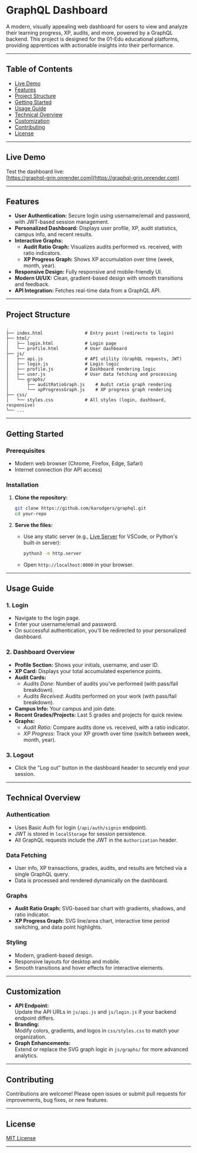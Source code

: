 # GraphQL Dashboard

A modern, visually appealing web dashboard for users to view and analyze their learning progress, XP, audits, and more, powered by a GraphQL backend. This project is designed for the 01-Edu educational platforms, providing apprentices with actionable insights into their performance.

---

## Table of Contents

- [Live Demo](#live-demo)
- [Features](#features)
- [Project Structure](#project-structure)
- [Getting Started](#getting-started)
- [Usage Guide](#usage-guide)
- [Technical Overview](#technical-overview)
- [Customization](#customization)
- [Contributing](#contributing)
- [License](#license)

---

## Live Demo

Test the dashboard live:  
[https://graphql-grin.onrender.com](https://graphql-grin.onrender.com)  


---

## Features

- **User Authentication:** Secure login using username/email and password, with JWT-based session management.
- **Personalized Dashboard:** Displays user profile, XP, audit statistics, campus info, and recent results.
- **Interactive Graphs:**  
  - **Audit Ratio Graph:** Visualizes audits performed vs. received, with ratio indicators.
  - **XP Progress Graph:** Shows XP accumulation over time (week, month, year).
- **Responsive Design:** Fully responsive and mobile-friendly UI.
- **Modern UI/UX:** Clean, gradient-based design with smooth transitions and feedback.
- **API Integration:** Fetches real-time data from a GraphQL API.

---

## Project Structure

```
.
├── index.html                # Entry point (redirects to login)
├── html/
│   ├── login.html            # Login page
│   └── profile.html          # User dashboard
├── js/
│   ├── api.js                # API utility (GraphQL requests, JWT)
│   ├── login.js              # Login logic
│   ├── profile.js            # Dashboard rendering logic
│   ├── user.js               # User data fetching and processing
│   └── graphs/
│       ├── auditRatioGraph.js    # Audit ratio graph rendering
│       └── xpProgressGraph.js    # XP progress graph rendering
├── css/
│   └── styles.css            # All styles (login, dashboard, responsive)
└── ...
```

---

## Getting Started

### Prerequisites

- Modern web browser (Chrome, Firefox, Edge, Safari)
- Internet connection (for API access)

### Installation

1. **Clone the repository:**
   ```bash
   git clone https://github.com/karodgers/graphql.git
   cd your-repo
   ```

2. **Serve the files:**
   - Use any static server (e.g., [Live Server](https://marketplace.visualstudio.com/items?itemName=ritwickdey.LiveServer) for VSCode, or Python's built-in server):
     ```bash
     python3 -m http.server
     ```
   - Open `http://localhost:8000` in your browser.

---

## Usage Guide

### 1. Login

- Navigate to the login page.
- Enter your username/email and password.
- On successful authentication, you'll be redirected to your personalized dashboard.

### 2. Dashboard Overview

- **Profile Section:** Shows your initials, username, and user ID.
- **XP Card:** Displays your total accumulated experience points.
- **Audit Cards:**  
  - *Audits Done:* Number of audits you've performed (with pass/fail breakdown).
  - *Audits Received:* Audits performed on your work (with pass/fail breakdown).
- **Campus Info:** Your campus and join date.
- **Recent Grades/Projects:** Last 5 grades and projects for quick review.
- **Graphs:**  
  - *Audit Ratio:* Compare audits done vs. received, with a ratio indicator.
  - *XP Progress:* Track your XP growth over time (switch between week, month, year).

### 3. Logout

- Click the "Log out" button in the dashboard header to securely end your session.

---

## Technical Overview

### Authentication

- Uses Basic Auth for login (`/api/auth/signin` endpoint).
- JWT is stored in `localStorage` for session persistence.
- All GraphQL requests include the JWT in the `Authorization` header.

### Data Fetching

- User info, XP transactions, grades, audits, and results are fetched via a single GraphQL query.
- Data is processed and rendered dynamically on the dashboard.

### Graphs

- **Audit Ratio Graph:** SVG-based bar chart with gradients, shadows, and ratio indicator.
- **XP Progress Graph:** SVG line/area chart, interactive time period switching, and data point highlights.

### Styling

- Modern, gradient-based design.
- Responsive layouts for desktop and mobile.
- Smooth transitions and hover effects for interactive elements.

---

## Customization

- **API Endpoint:**  
  Update the API URLs in `js/api.js` and `js/login.js` if your backend endpoint differs.
- **Branding:**  
  Modify colors, gradients, and logos in `css/styles.css` to match your organization.
- **Graph Enhancements:**  
  Extend or replace the SVG graph logic in `js/graphs/` for more advanced analytics.

---

## Contributing

Contributions are welcome! Please open issues or submit pull requests for improvements, bug fixes, or new features.

---

## License

[MIT License](LICENSE)  

---